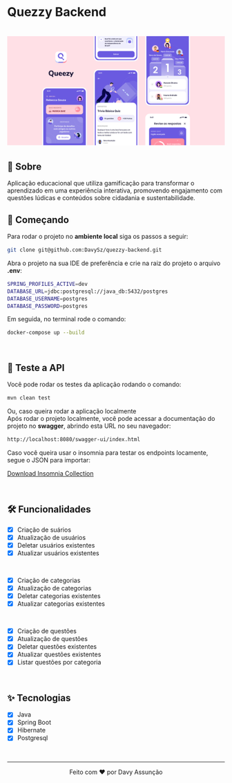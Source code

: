 # Quezzy Backend

<h1 align="center">
  <img alt="quezzy" title="quezzy" src=".github/images/cover.png" />
</h1>

## 🔎 Sobre

Aplicação educacional que utiliza gamificação para transformar o aprendizado em uma experiência interativa, promovendo engajamento com questões lúdicas e conteúdos sobre cidadania e sustentabilidade.

## 🚀 Começando

Para rodar o projeto no <b>ambiente local</b> siga os passos a seguir:

```bash
git clone git@github.com:DavySz/quezzy-backend.git
```

Abra o projeto na sua IDE de preferência e crie na raiz do projeto o arquivo <b>.env</b>:

```bash
SPRING_PROFILES_ACTIVE=dev
DATABASE_URL=jdbc:postgresql://java_db:5432/postgres
DATABASE_USERNAME=postgres
DATABASE_PASSWORD=postgres
```

Em seguida, no terminal rode o comando:

```bash
docker-compose up --build
```
</br>

## 🧪 Teste a API

Você pode rodar os testes da aplicação rodando o comando:

```bash
mvn clean test
```

Ou, caso queira rodar a aplicação localmente </br>
Após rodar o projeto localmente, você pode acessar a documentação do projeto no <b>swagger</b>, abrindo esta URL no seu navegador:

```bash
http://localhost:8080/swagger-ui/index.html
```

Caso você queira usar o insomnia para testar os endpoints locamente, segue o JSON para importar:

[Download Insomnia Collection](https://drive.google.com/file/d/175i8yG9J5tMiCaRo2PyIvaWUXR5AAK32/view?usp=sharing)

</br>

## 🛠️ Funcionalidades

- [x] Criação de suários
- [x] Atualização de usuários
- [x] Deletar usuários existentes
- [x] Atualizar usuários existentes
      
</br>

- [x] Criação de categorias
- [x] Atualização de categorias
- [x] Deletar categorias existentes
- [x] Atualizar categorias existentes

</br>

- [X] Criação de questões
- [x] Atualização de questões
- [x] Deletar questões existentes
- [x] Atualizar questões existentes
- [X] Listar questões por categoria
</br>

## ✨ Tecnologias

- [x] Java
- [x] Spring Boot
- [x] Hibernate
- [x] Postgresql
</br>

---
<p align="center">Feito com ❤️ por Davy Assunção</p>
